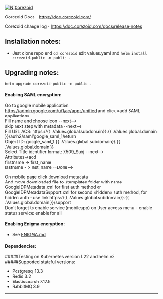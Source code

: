 [![N|Corezoid](https://corezoid.com/static/CorezoidProduct-80991adc0bc80fdda3e177ea20d188e1.png)](https://corezoid.com/)  

Corezoid Docs - https://doc.corezoid.com/  

Corezoid change log - https://doc.corezoid.com/docs/release-notes  

## Installation notes:  

- Just clone repo end ``` cd corezoid ``` edit values.yaml and ```helm install corezoid-public -n public .```  

## Upgrading notes:
```helm upgrade corezoid-public -n public .```  

#### Enabling SAML encryption:  
Go to google mobile application https://admin.google.com/u/1/ac/apps/unified and click «add SAML application»  
Fill name and choose icon --next-->  
skip next step with metadata --next-->  
Fill URL ACS: https://{{ .Values.global.subdomain}}.{{ .Values.global.domain }}/auth2/saml/google_saml_1/return  
Object ID: google_saml_1.{{ .Values.global.subdomain}}.{{ .Values.global.domain }}  
Select Title identifier format: X509_Subj --next-->  
Attributes->add  
firstname  -> first_name  
lastname  - > last_name --Done-->  

On mobile page click download metadata  
And move downloaded file to ./templates folder with name GoogleIDPMetadata.xml for first auth method or GoogleIDPMetadataSupport.xml for second «hidden» auth method, for hidden auth  - use link https://{{ .Values.global.subdomain}}.{{ .Values.global.domain }}/support  
Don’t forget to enable service (mobileapp) on User access menu - enable status service: enable for all  


#### Enabling Enigma encryption:  
- See [ENIGMA.md](ENIGMA.md)  

#### Dependencies:  
#####Testing on Kubernetes version 1.22 and helm v3  
#####Supported stateful versions:  
- Postgresql 13.3  
- Redis 3.2  
- Elasticsearch 7.17.5  
- RabbitMQ 3.9  
---

